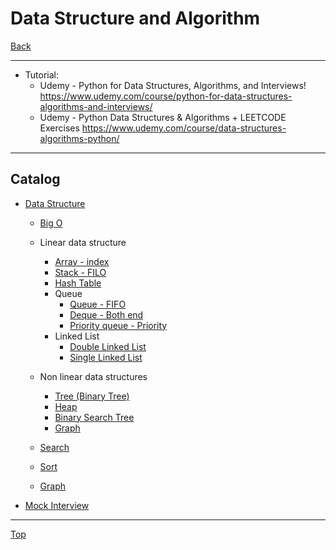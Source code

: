 # Data Structure and Algorithm

[Back](../../index.md)

---

- Tutorial:
  - Udemy - Python for Data Structures, Algorithms, and Interviews!
    https://www.udemy.com/course/python-for-data-structures-algorithms-and-interviews/
  - Udemy - Python Data Structures & Algorithms + LEETCODE Exercises
    https://www.udemy.com/course/data-structures-algorithms-python/

---

## Catalog

- [Data Structure](./data_structure.md)

  - [Big O](./big_o.md)
  - Linear data structure
    - [Array - index](./data_structure/array/dsa_array.md)
    - [Stack - FILO](./stack/dsa_stack.md)
    - [Hash Table](./hash_table/hash_table.md)
    - Queue
      - [Queue - FIFO](./queue/dsa_queue.md)
      - [Deque - Both end](./queue/dsa_deque.md)
      - [Priority queue - Priority](./queue/dsa_priority_queue.md)
    - Linked List
      - [Double Linked List](./linked_list/dsa_dll.md)
      - [Single Linked List](./linked_list/dsa_sll.md)
  - Non linear data structures

    - [Tree (Binary Tree)](./tree/dsa_tree.md)
    - [Heap](./tree/heap/heap.md)
    - [Binary Search Tree](./tree/dsa_bst.md)
    - [Graph](./graph/dsa_graph.md)

  - [Search](./data_structure/search/search.md)
  - [Sort](./data_structure/sort/sort.md)

  - [Graph](./data_structure/graph.md)

- [Mock Interview](./data_structure/mock_interview/mock_interview.md)

---

[Top](#data-structure-and-algorithm)
